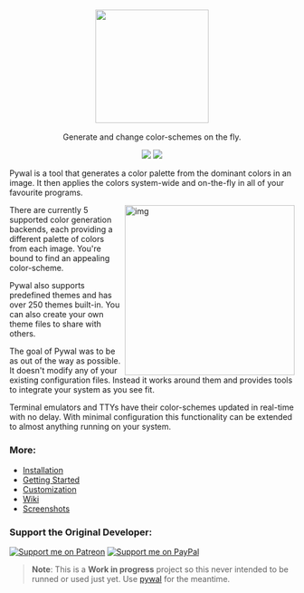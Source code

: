 <h3 align="center"><img src="https://i.imgur.com/5WgMACe.gif" width="200px"></h3>
<p align="center">Generate and change color-schemes on the fly.</p>

<p align="center">
<a href="./LICENSE.md"><img src="https://img.shields.io/github/license/Deathemonic/pywal-reloaded?color=6eb5ff&logo=github&style=for-the-badge"></a>
<a href="https://pypi.python.org/pypi/pywal/"><img src="https://img.shields.io/pypi/v/pywal?color=4584b6&logo=pypi&style=for-the-badge"></a>
</p>

Pywal is a tool that generates a color palette from the dominant colors in an image. It then applies the colors system-wide and on-the-fly in all of your favourite programs.
  
<img src="https://i.imgur.com/HhK3LDv.jpg" alt="img" align="right" width="300px">

There are currently 5 supported color generation backends, each providing a different palette of colors from each image. You're bound to find an appealing color-scheme.

Pywal also supports predefined themes and has over 250 themes built-in. You can also create your own theme files to share with others.

The goal of Pywal was to be as out of the way as possible. It doesn't modify any of your existing configuration files. Instead it works around them and provides tools to integrate your system as you see fit.

Terminal emulators and TTYs have their color-schemes updated in real-time with no delay. With minimal configuration this functionality can be extended to almost anything running on your system.

### More: 
* [Installation](https://github.com/Deathemonic/pywal-reloaded/wiki/Installation)
* [Getting Started](https://github.com/Deathemonic/pywal-reloaded/wiki/Getting-Started)
* [Customization](https://github.com/Deathemonic/pywal-reloaded/wiki/Customization)
* [Wiki](https://github.com/Deathemonic/pywal-reloaded/wiki)
* [Screenshots](https://www.reddit.com/r/unixporn/search?q=wal&restrict_sr=on&sort=relevance&t=all)


### Support the Original Developer:
[![Support me on Patreon](https://img.shields.io/endpoint.svg?url=https%3A%2F%2Fshieldsio-patreon.vercel.app%2Fapi%3Fusername%3Ddyla%26type%3Dpledges&style=for-the-badge)](https://patreon.com/dyla)
[![Support me on PayPal](https://img.shields.io/badge/Donate-Paypal-3b7bbf?style=for-the-badge&logo=paypal)](https://www.paypal.com/cgi-bin/webscr?cmd=_s-xclick&hosted_button_id=V7QNJNKS3WYVS)

> **Note**: This is a **Work in progress** project so this never intended to be runned or used just yet. Use [pywal](https://github.com/dylanaraps/pywal) for the meantime.
